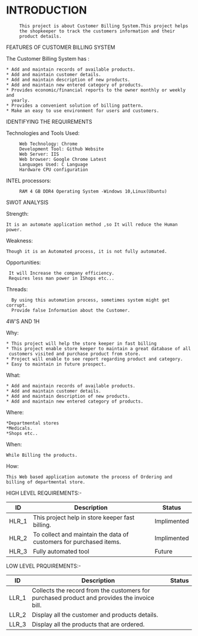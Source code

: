 # INTRODUCTION

         This project is about Customer Billing System.This project helps
         the shopkeeper to track the customers information and their
         product details.

 FEATURES OF CUSTOMER BILLING SYSTEM

The Customer Billing System has :

    * Add and maintain records of available products.
    * Add and maintain customer details.
    * Add and maintain description of new products.
    * Add and maintain new entered category of products.
    * Provides economic/financial reports to the owner monthly or weekly and
      yearly.
    * Provides a convenient solution of billing pattern.
    * Make an easy to use environment for users and customers.

 IDENTIFYING THE REQUIREMENTS

   Technologies and Tools Used:

         Web Technology: Chrome
         Development Tool: Github Website
         Web Server: IIS
         Web browser: Google Chrome Latest
         Languages Used: C Language
         Hardware CPU configuration

   INTEL processors:
   
         RAM 4 GB DDR4 Operating System -Windows 10,Linux(Ubuntu)

 SWOT ANALYSIS

Strength:

    It is an automate application method ,so It will reduce the Human power.

Weakness:

    Though it is an Automated process, it is not fully automated.

Opportunities:

     It will Increase the company efficiency.
     Requires less man power in IShops etc...

Threads:

      By using this automation process, sometimes system might get corrupt.
      Provide false Information about the Customer.

 4W'S AND 1H

Why:

    * This project will help the store keeper in fast billing
    * This project enable store keeper to maintain a great database of all
     customers visited and purchase product from store.
    * Project will enable to see report regarding product and category.
    * Easy to maintain in future prospect.

What:

    * Add and maintain records of available products.
    * Add and maintain customer details.
    * Add and maintain description of new products.
    * Add and maintain new entered category of products.

Where:

    *Departmental stores
    *Medicals.
    *Shops etc..

When:

    While Billing the products.

How:

    This Web based application automate the process of Ordering and billing of departmental store.

 HIGH LEVEL REQUIREMENTS:-

|ID|Description|Status|
|---|------|-------|
|HLR_1|This project help in store keeper fast billing.|Implimented|
|HLR_2|To collect and maintain the data of customers for purchased items.|Implimented|
|HLR_3|Fully automated tool|Future|

 LOW LEVEL PRQUIREMENTS:-

|ID|Description|Status|
|--|------|-------|
|LLR_1|Collects the record from the customers for purchased product and provides the invoice bill.|
|LLR_2|Display all the customer and products details.|
|LLR_3|Display all the products that are ordered.|
